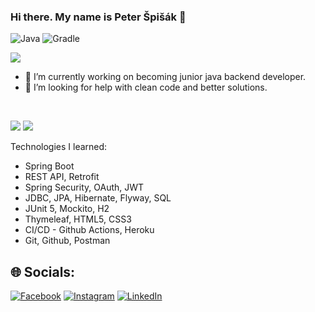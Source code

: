 ### Hi there. My name is Peter Špišák 👋
![Java](https://img.shields.io/badge/java-%23ED8B00.svg?style=for-the-badge&logo=java&logoColor=white) ![Gradle](https://img.shields.io/badge/Gradle-02303A.svg?style=for-the-badge&logo=Gradle&logoColor=white)

[![](https://visitcount.itsvg.in/api?id=Qreitos&icon=0&color=0)](https://visitcount.itsvg.in)

- 🔭 I’m currently working on becoming junior java backend developer.
- 🤔 I’m looking for help with clean code and better solutions.  
<br>

![](https://github-readme-stats.vercel.app/api?username=Qreitos&theme=dark&hide_border=false&include_all_commits=true&count_private=true)
![](https://github-readme-streak-stats.herokuapp.com/?user=Qreitos&theme=dark&hide_border=false)

Technologies I learned:  
- Spring Boot
- REST API, Retrofit
- Spring Security, OAuth, JWT
- JDBC, JPA, Hibernate, Flyway, SQL
- JUnit 5, Mockito, H2
- Thymeleaf, HTML5, CSS3
- CI/CD - Github Actions, Heroku
- Git, Github, Postman  

## 🌐 Socials:
[![Facebook](https://img.shields.io/badge/Facebook-%231877F2.svg?logo=Facebook&logoColor=white)](https://www.facebook.com/pietro.spisak/) 
[![Instagram](https://img.shields.io/badge/Instagram-%23E4405F.svg?logo=Instagram&logoColor=white)](https://www.instagram.com/pietrospisak/) 
[![LinkedIn](https://img.shields.io/badge/LinkedIn-%230077B5.svg?logo=linkedin&logoColor=white)](https://www.linkedin.com/in/peter-%C5%A1pi%C5%A1%C3%A1k-1169aa245/) 


